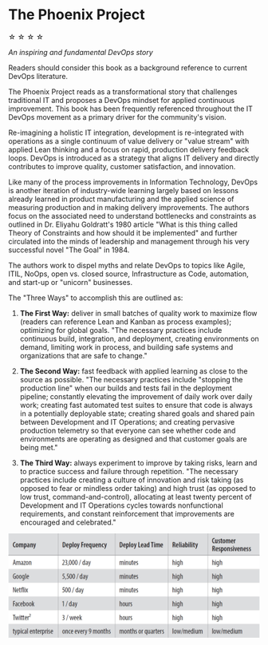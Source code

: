 
# The Phoenix Project

&#9734; &#9734; &#9734; &#9734;

_An inspiring and fundamental DevOps story_

Readers should consider this book as a background reference to current DevOps literature.

The Phoenix Project reads as a transformational story that challenges traditional IT and proposes a DevOps mindset for applied continuous improvement. This book has been frequently referenced throughout the IT DevOps movement as a primary driver for the community's vision.

Re-imagining a holistic IT integration, development is re-integrated with operations as a single continuum of value delivery or "value stream" with applied Lean thinking and a focus on rapid, production delivery feedback loops. DevOps is introduced as a strategy that aligns IT delivery and directly contributes to improve quality, customer satisfaction, and innovation.

Like many of the process improvements in Information Technology, DevOps is another iteration of industry-wide learning largely based on lessons already learned in product manufacturing and the applied science of measuring production and in making delivery improvements. The authors focus on the associated need to understand bottlenecks and constraints as outlined in Dr. Eliyahu Goldratt's 1980 article "What is this thing called Theory of Constraints and how should it be implemented" and further circulated into the minds of leadership and management through his very successful novel "The Goal" in 1984.

The authors work to dispel myths and relate DevOps to topics like Agile, ITIL, NoOps, open vs. closed source, Infrastructure as Code, automation, and start-up or "unicorn" businesses.

The "Three Ways" to accomplish this are outlined as:

1. **The First Way:** deliver in small batches of quality work to maximize flow (readers can reference Lean and Kanban as process examples); optimizing for global goals. "The necessary practices include continuous build, integration, and deployment, creating environments on demand, limiting work in process, and building safe systems and organizations that are safe to change."

2. **The Second Way:** fast feedback with applied learning as close to the source as possible. "The necessary practices include "stopping the production line" when our builds and tests fail in the deployment pipeline; constantly elevating the improvement of daily work over daily work; creating fast automated test suites to ensure that code is always in a potentially deployable state; creating shared goals and shared pain between Development and IT Operations; and creating pervasive production telemetry so that everyone can see whether code and environments are operating as designed and that customer goals are being met."

3. **The Third Way:** always experiment to improve by taking risks, learn and to practice success and failure through repetition. "The necessary practices include creating a culture of innovation and risk taking (as opposed to fear or mindless order taking) and high trust (as opposed to low trust, command-and-control), allocating at least twenty percent of Development and IT Operations cycles towards nonfunctional requirements, and constant reinforcement that improvements are encouraged and celebrated."

![Example](./example-company-deployments.jpg)

